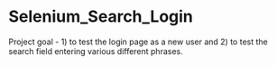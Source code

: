 # Selenium_Search_Login
Project goal - 1) to test the login page as a new user and 2) to test the search field entering various different phrases. 
